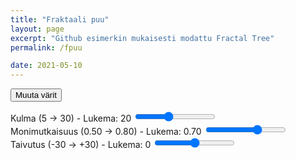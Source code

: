 ```yaml
---
title: "Fraktaali puu"
layout: page
excerpt: "Github esimerkin mukaisesti modattu Fractal Tree"
permalink: /fpuu

date: 2021-05-10
---
```


<button type="button" onclick="init_colors()">Muuta värit</button>

<canvas id="PiirtoAlusta"></canvas>

<div>
<span class="fr">Kulma (5 -> 30) - Lukema: <span id="angle_span">20</span> </span>
<input id="angle_range" type="range" min="5" max="30" value="15" step="2" onchange="init()" />
</div>

<div>
<span class="fr">Monimutkaisuus (0.50 -> 0.80) - Lukema: <span id="complexity_span">0.70</span> </span>
<input id="complexity_range" type="range" min="0.50" max="0.80" value="0.70" step="0.02" onchange="init()" />
</div>

<div>
<span class="fr">Taivutus (-30 -> +30) - Lukema: <span id="flexure_span">0</span> </span>
<input id="flexure_range" type="range" min="-30" max="30" value="0" step="5" onchange="init()" />
</div>

<script src="assets/js/fractal.js">

</script>

